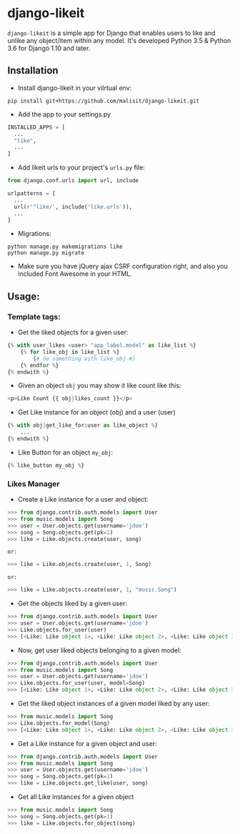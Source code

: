 # django-likeit
```django-likeit``` is a simple app for Django that enables users to like and unlike any object/item within any model.
It's developed Python 3.5 & Python 3.6 for Django 1.10 and later.

## Installation


* Install django-likeit in your vilrtual env:

```
pip install git+https://github.com/malisit/django-likeit.git
```

* Add the app to your settings.py

```python
INSTALLED_APPS = [
  ...
  "like",
  ...
]
```

* Add likeit urls to your project's `urls.py` file:

```python
from django.conf.urls import url, include

urlpatterns = [
  ...
  url(r'^like/', include('like.urls')),
  ...
]
```

* Migrations:

```
python manage.py makemigrations like
python manage.py migrate
```

* Make sure you have jQuery ajax CSRF configuration right, and also you included Font Awesome in your HTML.

## Usage:


### Template tags:

* Get the liked objects for a given user:

```python
{% with user_likes <user> "app_label.model" as like_list %}
    {% for like_obj in like_list %}
        {# do something with like_obj #}
    {% endfor %}
{% endwith %}
```


* Given an object `obj` you may show it like count like this:

```python
<p>Like Count {{ obj|likes_count }}</p>
```


* Get Like instance for an object (obj) and a user (user)

```python
{% with obj|get_like_for:user as like_object %}
    ...
{% endwith %}
```

* Like Button for an object `my_obj`:

```python
{% like_button my_obj %}
```


### Likes Manager

* Create a Like instance for a user and object:

```python
>>> from django.contrib.auth.models import User
>>> from music.models import Song
>>> user = User.objects.get(username='jdoe')
>>> song = Song.objects.get(pk=1)
>>> like = Like.objects.create(user, song)
```

    or:

```python
>>> like = Like.objects.create(user, 1, Song)
```

    or:

```python
>>> like = Like.objects.create(user, 1, "music.Song")
```

 * Get the objects liked by a given user:

```python
>>> from django.contrib.auth.models import User
>>> user = User.objects.get(username='jdoe')
>>> Like.objects.for_user(user)
>>> [<Like: Like object 1>, <Like: Like object 2>, <Like: Like object 3>]
```

* Now, get user liked objects belonging to a given model:

```python
>>> from django.contrib.auth.models import User
>>> from music.models import Song
>>> user = User.objects.get(username='jdoe')
>>> Like.objects.for_user(user, model=Song)
>>> [<Like: Like object 1>, <Like: Like object 2>, <Like: Like object 3>]
```

* Get the liked object instances of a given model liked by any user:

```python
>>> from music.models import Song
>>> Like.objects.for_model(Song)
>>> [<Like: Like object 1>, <Like: Like object 2>, <Like: Like object 3>]
```

* Get a Like instance for a given object and user:

```python
>>> from django.contrib.auth.models import User
>>> from music.models import Song
>>> user = User.objects.get(username='jdoe')
>>> song = Song.objects.get(pk=1)
>>> like = Like.objects.get_like(user, song)
```

* Get all Like instances for a given object

```python
>>> from music.models import Song
>>> song = Song.objects.get(pk=1)
>>> like = Like.objects.for_object(song)
```